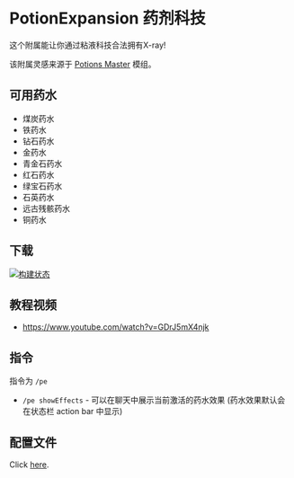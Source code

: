 # PotionExpansion 药剂科技

这个附属能让你通过粘液科技合法拥有X-ray!

该附属灵感来源于 [Potions Master](https://www.curseforge.com/minecraft/mc-mods/potionsmaster) 模组。

## 可用药水

- 煤炭药水
- 铁药水
- 钻石药水
- 金药水
- 青金石药水
- 红石药水
- 绿宝石药水
- 石英药水
- 远古残骸药水
- 铜药水

## 下载

[![构建状态](https://builds.guizhanss.net/f/baoad/PotionExpansion/master/badge.svg)](https://builds.guizhanss.net/baoad/PotionExpansion/master)

## 教程视频

- https://www.youtube.com/watch?v=GDrJ5mX4njk

## 指令

指令为 `/pe`
- `/pe showEffects` - 可以在聊天中展示当前激活的药水效果 (药水效果默认会在状态栏 action bar 中显示)

## 配置文件

Click [here](https://github.com/EpicPlayerA10/PotionExpansion/wiki).
